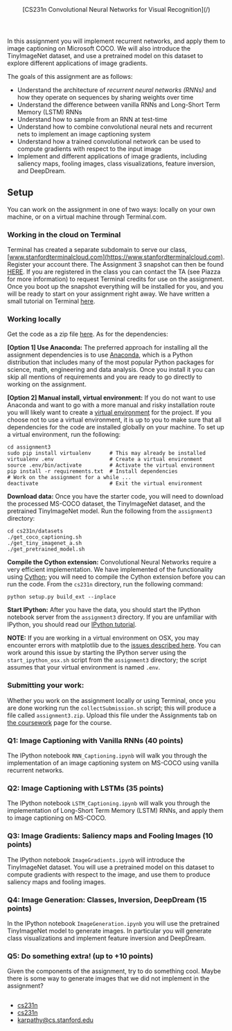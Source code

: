 <header class="site-header">

<div class="wrap title-wrap">[CS231n Convolutional Neural Networks for Visual Recognition](/)</div>

</header>

<div class="page-content">

<div class="wrap">

<div class="post">

<header class="post-header"></header>

<article class="post-content">

In this assignment you will implement recurrent networks, and apply them to image captioning on Microsoft COCO. We will also introduce the TinyImageNet dataset, and use a pretrained model on this dataset to explore different applications of image gradients.

The goals of this assignment are as follows:

*   Understand the architecture of _recurrent neural networks (RNNs)_ and how they operate on sequences by sharing weights over time
*   Understand the difference between vanilla RNNs and Long-Short Term Memory (LSTM) RNNs
*   Understand how to sample from an RNN at test-time
*   Understand how to combine convolutional neural nets and recurrent nets to implement an image captioning system
*   Understand how a trained convolutional network can be used to compute gradients with respect to the input image
*   Implement and different applications of image gradients, including saliency maps, fooling images, class visualizations, feature inversion, and DeepDream.

## Setup

You can work on the assignment in one of two ways: locally on your own machine, or on a virtual machine through Terminal.com.

### Working in the cloud on Terminal

Terminal has created a separate subdomain to serve our class, [www.stanfordterminalcloud.com](https://www.stanfordterminalcloud.com). Register your account there. The Assignment 3 snapshot can then be found [HERE](https://www.stanfordterminalcloud.com/snapshot/29054ca27bc2e8bda888709ba3d9dd07a172cbbf0824152aac49b14a018ffbe5). If you are registered in the class you can contact the TA (see Piazza for more information) to request Terminal credits for use on the assignment. Once you boot up the snapshot everything will be installed for you, and you will be ready to start on your assignment right away. We have written a small tutorial on Terminal [here](/terminal-tutorial).

### Working locally

Get the code as a zip file [here](http://cs231n.stanford.edu/assignments/2016/winter1516_assignment3.zip). As for the dependencies:

**[Option 1] Use Anaconda:** The preferred approach for installing all the assignment dependencies is to use [Anaconda](https://www.continuum.io/downloads), which is a Python distribution that includes many of the most popular Python packages for science, math, engineering and data analysis. Once you install it you can skip all mentions of requirements and you are ready to go directly to working on the assignment.

**[Option 2] Manual install, virtual environment:** If you do not want to use Anaconda and want to go with a more manual and risky installation route you will likely want to create a [virtual environment](http://docs.python-guide.org/en/latest/dev/virtualenvs/) for the project. If you choose not to use a virtual environment, it is up to you to make sure that all dependencies for the code are installed globally on your machine. To set up a virtual environment, run the following:

<div class="language-bash highlighter-rouge">

```
cd assignment3
sudo pip install virtualenv      # This may already be installed
virtualenv .env                  # Create a virtual environment
source .env/bin/activate         # Activate the virtual environment
pip install -r requirements.txt  # Install dependencies
# Work on the assignment for a while ...
deactivate                       # Exit the virtual environment

```

</div>

**Download data:** Once you have the starter code, you will need to download the processed MS-COCO dataset, the TinyImageNet dataset, and the pretrained TinyImageNet model. Run the following from the `assignment3` directory:

<div class="language-bash highlighter-rouge">

```
cd cs231n/datasets
./get_coco_captioning.sh
./get_tiny_imagenet_a.sh
./get_pretrained_model.sh

```

</div>

**Compile the Cython extension:** Convolutional Neural Networks require a very efficient implementation. We have implemented of the functionality using [Cython](http://cython.org/); you will need to compile the Cython extension before you can run the code. From the `cs231n` directory, run the following command:

<div class="language-bash highlighter-rouge">

```
python setup.py build_ext --inplace

```

</div>

**Start IPython:** After you have the data, you should start the IPython notebook server from the `assignment3` directory. If you are unfamiliar with IPython, you should read our [IPython tutorial](/ipython-tutorial).

**NOTE:** If you are working in a virtual environment on OSX, you may encounter errors with matplotlib due to the [issues described here](http://matplotlib.org/faq/virtualenv_faq.html). You can work around this issue by starting the IPython server using the `start_ipython_osx.sh` script from the `assignment3` directory; the script assumes that your virtual environment is named `.env`.

### Submitting your work:

Whether you work on the assignment locally or using Terminal, once you are done working run the `collectSubmission.sh` script; this will produce a file called `assignment3.zip`. Upload this file under the Assignments tab on [the coursework](https://coursework.stanford.edu/portal/site/W15-CS-231N-01/) page for the course.

### Q1: Image Captioning with Vanilla RNNs (40 points)

The IPython notebook `RNN_Captioning.ipynb` will walk you through the implementation of an image captioning system on MS-COCO using vanilla recurrent networks.

### Q2: Image Captioning with LSTMs (35 points)

The IPython notebook `LSTM_Captioning.ipynb` will walk you through the implementation of Long-Short Term Memory (LSTM) RNNs, and apply them to image captioning on MS-COCO.

### Q3: Image Gradients: Saliency maps and Fooling Images (10 points)

The IPython notebook `ImageGradients.ipynb` will introduce the TinyImageNet dataset. You will use a pretrained model on this dataset to compute gradients with respect to the image, and use them to produce saliency maps and fooling images.

### Q4: Image Generation: Classes, Inversion, DeepDream (15 points)

In the IPython notebook `ImageGeneration.ipynb` you will use the pretrained TinyImageNet model to generate images. In particular you will generate class visualizations and implement feature inversion and DeepDream.

### Q5: Do something extra! (up to +10 points)

Given the components of the assignment, try to do something cool. Maybe there is some way to generate images that we did not implement in the assignment?

</article>

</div>

</div>

</div>

<footer class="site-footer">

<div class="wrap">

<div class="footer-col-1 column">

*   [<span class="icon github"></span><span class="username">cs231n</span>](https://github.com/cs231n)
*   [<span class="icon twitter"></span><span class="username">cs231n</span>](https://twitter.com/cs231n)
*   [karpathy@cs.stanford.edu](mailto:karpathy@cs.stanford.edu)

</div>

</div>

</footer>